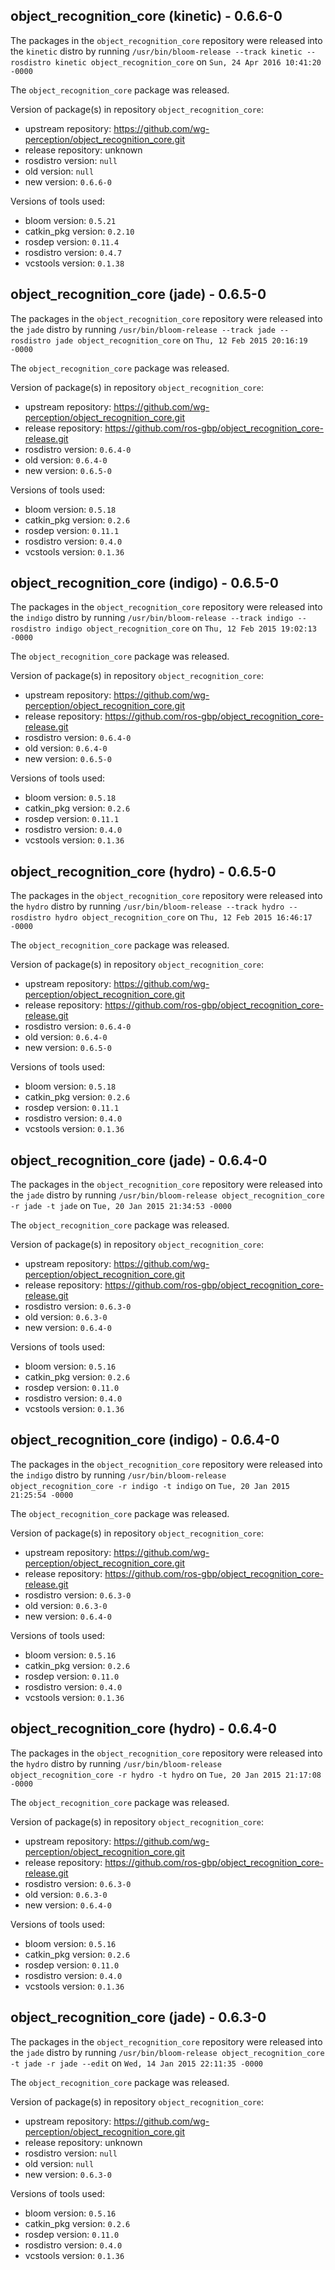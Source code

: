 ## object_recognition_core (kinetic) - 0.6.6-0

The packages in the `object_recognition_core` repository were released into the `kinetic` distro by running `/usr/bin/bloom-release --track kinetic --rosdistro kinetic object_recognition_core` on `Sun, 24 Apr 2016 10:41:20 -0000`

The `object_recognition_core` package was released.

Version of package(s) in repository `object_recognition_core`:

- upstream repository: https://github.com/wg-perception/object_recognition_core.git
- release repository: unknown
- rosdistro version: `null`
- old version: `null`
- new version: `0.6.6-0`

Versions of tools used:

- bloom version: `0.5.21`
- catkin_pkg version: `0.2.10`
- rosdep version: `0.11.4`
- rosdistro version: `0.4.7`
- vcstools version: `0.1.38`


## object_recognition_core (jade) - 0.6.5-0

The packages in the `object_recognition_core` repository were released into the `jade` distro by running `/usr/bin/bloom-release --track jade --rosdistro jade object_recognition_core` on `Thu, 12 Feb 2015 20:16:19 -0000`

The `object_recognition_core` package was released.

Version of package(s) in repository `object_recognition_core`:
- upstream repository: https://github.com/wg-perception/object_recognition_core.git
- release repository: https://github.com/ros-gbp/object_recognition_core-release.git
- rosdistro version: `0.6.4-0`
- old version: `0.6.4-0`
- new version: `0.6.5-0`

Versions of tools used:
- bloom version: `0.5.18`
- catkin_pkg version: `0.2.6`
- rosdep version: `0.11.1`
- rosdistro version: `0.4.0`
- vcstools version: `0.1.36`


## object_recognition_core (indigo) - 0.6.5-0

The packages in the `object_recognition_core` repository were released into the `indigo` distro by running `/usr/bin/bloom-release --track indigo --rosdistro indigo object_recognition_core` on `Thu, 12 Feb 2015 19:02:13 -0000`

The `object_recognition_core` package was released.

Version of package(s) in repository `object_recognition_core`:
- upstream repository: https://github.com/wg-perception/object_recognition_core.git
- release repository: https://github.com/ros-gbp/object_recognition_core-release.git
- rosdistro version: `0.6.4-0`
- old version: `0.6.4-0`
- new version: `0.6.5-0`

Versions of tools used:
- bloom version: `0.5.18`
- catkin_pkg version: `0.2.6`
- rosdep version: `0.11.1`
- rosdistro version: `0.4.0`
- vcstools version: `0.1.36`


## object_recognition_core (hydro) - 0.6.5-0

The packages in the `object_recognition_core` repository were released into the `hydro` distro by running `/usr/bin/bloom-release --track hydro --rosdistro hydro object_recognition_core` on `Thu, 12 Feb 2015 16:46:17 -0000`

The `object_recognition_core` package was released.

Version of package(s) in repository `object_recognition_core`:
- upstream repository: https://github.com/wg-perception/object_recognition_core.git
- release repository: https://github.com/ros-gbp/object_recognition_core-release.git
- rosdistro version: `0.6.4-0`
- old version: `0.6.4-0`
- new version: `0.6.5-0`

Versions of tools used:
- bloom version: `0.5.18`
- catkin_pkg version: `0.2.6`
- rosdep version: `0.11.1`
- rosdistro version: `0.4.0`
- vcstools version: `0.1.36`


## object_recognition_core (jade) - 0.6.4-0

The packages in the `object_recognition_core` repository were released into the `jade` distro by running `/usr/bin/bloom-release object_recognition_core -r jade -t jade` on `Tue, 20 Jan 2015 21:34:53 -0000`

The `object_recognition_core` package was released.

Version of package(s) in repository `object_recognition_core`:
- upstream repository: https://github.com/wg-perception/object_recognition_core.git
- release repository: https://github.com/ros-gbp/object_recognition_core-release.git
- rosdistro version: `0.6.3-0`
- old version: `0.6.3-0`
- new version: `0.6.4-0`

Versions of tools used:
- bloom version: `0.5.16`
- catkin_pkg version: `0.2.6`
- rosdep version: `0.11.0`
- rosdistro version: `0.4.0`
- vcstools version: `0.1.36`


## object_recognition_core (indigo) - 0.6.4-0

The packages in the `object_recognition_core` repository were released into the `indigo` distro by running `/usr/bin/bloom-release object_recognition_core -r indigo -t indigo` on `Tue, 20 Jan 2015 21:25:54 -0000`

The `object_recognition_core` package was released.

Version of package(s) in repository `object_recognition_core`:
- upstream repository: https://github.com/wg-perception/object_recognition_core.git
- release repository: https://github.com/ros-gbp/object_recognition_core-release.git
- rosdistro version: `0.6.3-0`
- old version: `0.6.3-0`
- new version: `0.6.4-0`

Versions of tools used:
- bloom version: `0.5.16`
- catkin_pkg version: `0.2.6`
- rosdep version: `0.11.0`
- rosdistro version: `0.4.0`
- vcstools version: `0.1.36`


## object_recognition_core (hydro) - 0.6.4-0

The packages in the `object_recognition_core` repository were released into the `hydro` distro by running `/usr/bin/bloom-release object_recognition_core -r hydro -t hydro` on `Tue, 20 Jan 2015 21:17:08 -0000`

The `object_recognition_core` package was released.

Version of package(s) in repository `object_recognition_core`:
- upstream repository: https://github.com/wg-perception/object_recognition_core.git
- release repository: https://github.com/ros-gbp/object_recognition_core-release.git
- rosdistro version: `0.6.3-0`
- old version: `0.6.3-0`
- new version: `0.6.4-0`

Versions of tools used:
- bloom version: `0.5.16`
- catkin_pkg version: `0.2.6`
- rosdep version: `0.11.0`
- rosdistro version: `0.4.0`
- vcstools version: `0.1.36`


## object_recognition_core (jade) - 0.6.3-0

The packages in the `object_recognition_core` repository were released into the `jade` distro by running `/usr/bin/bloom-release object_recognition_core -t jade -r jade --edit` on `Wed, 14 Jan 2015 22:11:35 -0000`

The `object_recognition_core` package was released.

Version of package(s) in repository `object_recognition_core`:
- upstream repository: https://github.com/wg-perception/object_recognition_core.git
- release repository: unknown
- rosdistro version: `null`
- old version: `null`
- new version: `0.6.3-0`

Versions of tools used:
- bloom version: `0.5.16`
- catkin_pkg version: `0.2.6`
- rosdep version: `0.11.0`
- rosdistro version: `0.4.0`
- vcstools version: `0.1.36`


